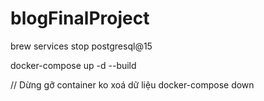 # blogFinalProject
 
 brew services stop postgresql@15

 docker-compose up -d --build

// Dừng gỡ container ko xoá dữ liệu
docker-compose down


